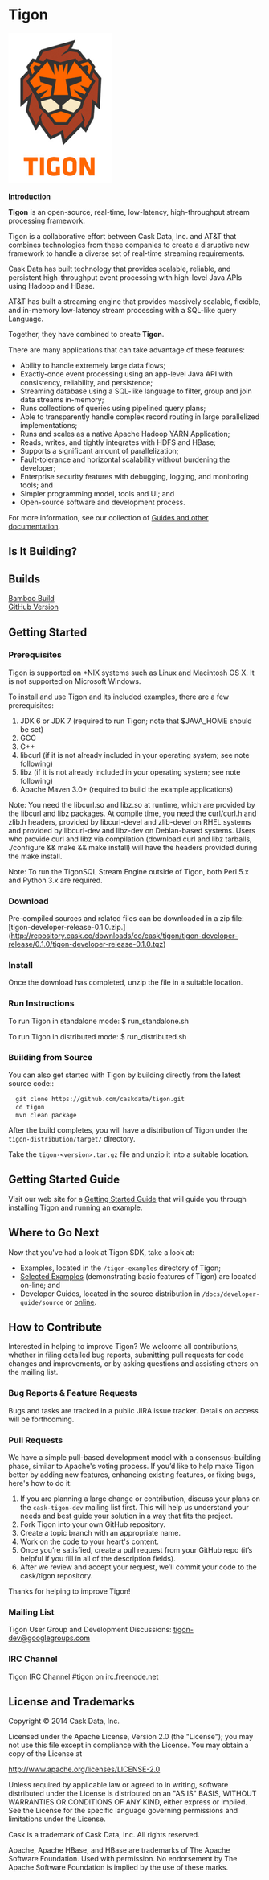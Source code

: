 # Tigon

![Tigon Logo](/tigon-docs/developer-guide/source/_images/tigon.png)

**Introduction**

**Tigon** is an open-source, real-time, low-latency, high-throughput stream processing framework.

Tigon is a collaborative effort between Cask Data, Inc. and AT&T that combines 
technologies from these companies to create a disruptive new framework to handle a diverse
set of real-time streaming requirements.

Cask Data has built technology that provides scalable, reliable, and persistent high-throughput
event processing with high-level Java APIs using Hadoop and HBase.

AT&T has built a streaming engine that provides massively scalable, flexible, and in-memory
low-latency stream processing with a SQL-like query Language.

Together, they have combined to create **Tigon**.

There are many applications that can take advantage of these features:

- Ability to handle extremely large data flows;
- Exactly-once event processing using an app-level Java API with consistency, reliability, and persistence;
- Streaming database using a SQL-like language to filter, group and join data streams in-memory;
- Runs collections of queries using pipelined query plans;
- Able to transparently handle complex record routing in large parallelized implementations;
- Runs and scales as a native Apache Hadoop YARN Application;
- Reads, writes, and tightly integrates with HDFS and HBase;
- Supports a significant amount of parallelization;
- Fault-tolerance and horizontal scalability without burdening the developer;
- Enterprise security features with debugging, logging, and monitoring tools; and
- Simpler programming model, tools and UI; and
- Open-source software and development process.

For more information, see our collection of 
[Guides and other documentation](http://docs.cask.co/tigon/current/index.html).

## Is It Building?

Builds                                                            
------------------------------------------------------------------
[Bamboo Build](https://builds.cask.co/browse/TIGON)                 
[GitHub Version](https://github.com/caskdata/tigon/releases/latest) 


## Getting Started

### Prerequisites

Tigon is supported on *NIX systems such as Linux and Macintosh OS X.
It is not supported on Microsoft Windows.

To install and use Tigon and its included examples, there are a few prerequisites:

  1. JDK 6 or JDK 7 (required to run Tigon; note that $JAVA_HOME should be set)
  2. GCC
  3. G++
  4. libcurl (if it is not already included in your operating system; see note following)
  5. libz (if it is not already included in your operating system; see note following)
  6. Apache Maven 3.0+ (required to build the example applications)
  
Note: You need the libcurl.so and libz.so at runtime, which are provided by the libcurl
and libz packages. At compile time, you need the curl/curl.h and zlib.h headers, provided
by libcurl-devel and zlib-devel on RHEL systems and provided by libcurl-dev and libz-dev
on Debian-based systems. Users who provide curl and libz via compilation (download curl
and libz tarballs, ./configure && make && make install) will have the headers provided
during the make install.

Note: To run the TigonSQL Stream Engine outside of Tigon, both Perl 5.x and Python 3.x are required.

### Download

Pre-compiled sources and related files can be downloaded in a zip file: 
[tigon-developer-release-0.1.0.zip.]
(http://repository.cask.co/downloads/co/cask/tigon/tigon-developer-release/0.1.0/tigon-developer-release-0.1.0.tgz)


### Install 

Once the download has completed, unzip the file in a suitable location.

### Run Instructions

To run Tigon in standalone mode:
$ run_standalone.sh <path-to-flow-jar> <flow-class-name> <run-time-args>

To run Tigon in distributed mode:
$ run_distributed.sh <zookeeper-quorum> <hdfs-namespace>


### Building from Source

You can also get started with Tigon by building directly from the latest source code::

```
  git clone https://github.com/caskdata/tigon.git
  cd tigon
  mvn clean package
```

After the build completes, you will have a distribution of Tigon under the
`tigon-distribution/target/` directory.  

Take the `tigon-<version>.tar.gz` file and unzip it into a suitable location.

## Getting Started Guide

Visit our web site for a [Getting Started Guide](http://docs.cask.co/docs/tigon/current/getting-started.html)
that will guide you through installing Tigon and running an example.  


## Where to Go Next

Now that you've had a look at Tigon SDK, take a look at:

- Examples, located in the `/tigon-examples` directory of Tigon;
- [Selected Examples](http://docs.cask.co/tigon/current/examples.html) 
  (demonstrating basic features of Tigon) are located on-line; and
- Developer Guides, located in the source distribution in `/docs/developer-guide/source`
  or [online](http://docs.cask.co/tigon/current/index.html).


## How to Contribute

Interested in helping to improve Tigon? We welcome all contributions, whether in filing detailed
bug reports, submitting pull requests for code changes and improvements, or by asking questions and
assisting others on the mailing list.

### Bug Reports & Feature Requests

Bugs and tasks are tracked in a public JIRA issue tracker. Details on access will be forthcoming.

### Pull Requests

We have a simple pull-based development model with a consensus-building phase, similar to Apache's
voting process. If you’d like to help make Tigon better by adding new features, enhancing existing
features, or fixing bugs, here's how to do it:

1. If you are planning a large change or contribution, discuss your plans on the `cask-tigon-dev`
   mailing list first.  This will help us understand your needs and best guide your solution in a
   way that fits the project.
2. Fork Tigon into your own GitHub repository.
3. Create a topic branch with an appropriate name.
4. Work on the code to your heart's content.
5. Once you’re satisfied, create a pull request from your GitHub repo (it’s helpful if you fill in
   all of the description fields).
6. After we review and accept your request, we’ll commit your code to the cask/tigon
   repository.

Thanks for helping to improve Tigon!

### Mailing List

Tigon User Group and Development Discussions: 
[tigon-dev@googlegroups.com](https://groups.google.com/d/forum/tigon-dev)

### IRC Channel

Tigon IRC Channel #tigon on irc.freenode.net


## License and Trademarks

Copyright © 2014 Cask Data, Inc.

Licensed under the Apache License, Version 2.0 (the "License"); you may not use this file except
in compliance with the License. You may obtain a copy of the License at

http://www.apache.org/licenses/LICENSE-2.0

Unless required by applicable law or agreed to in writing, software distributed under the 
License is distributed on an "AS IS" BASIS, WITHOUT WARRANTIES OR CONDITIONS OF ANY KIND, 
either express or implied. See the License for the specific language governing permissions 
and limitations under the License.

Cask is a trademark of Cask Data, Inc. All rights reserved.

Apache, Apache HBase, and HBase are trademarks of The Apache Software Foundation. Used with
permission. No endorsement by The Apache Software Foundation is implied by the use of these marks.
